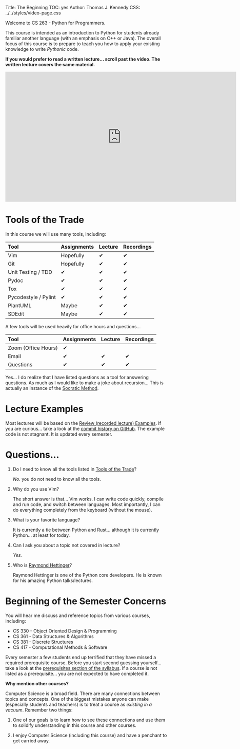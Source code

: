 Title: The Beginning
TOC: yes
Author: Thomas J. Kennedy
CSS: ../../styles/video-page.css


Welcome to CS 263 - Python for Programmers.


This course is intended as an introduction to Python for students already
familiar another language (with an emphasis on C++ or Java). The overall focus
of this course is to prepare to teach you how to apply your existing knowledge
to write *Pythonic* code.

**If you would prefer to read a written lecture... scroll past the video. The
written lecture covers the same material.**

<iframe class="video" id="kaltura_player"
    width="720" height="405"
    src="https://cdnapisec.kaltura.com/p/1509371/sp/150937100/embedIframeJs/uiconf_id/44141721/partner_id/1509371?iframeembed=true&amp;playerId=kaltura_player&amp;entry_id=1_1gleclp5&amp;flashvars[streamerType]=auto&amp;flashvars[localizationCode]=en&amp;flashvars[sideBarContainer.plugin]=true&amp;flashvars[sideBarContainer.position]=left&amp;flashvars[sideBarContainer.clickToClose]=true&amp;flashvars[chapters.plugin]=true&amp;flashvars[chapters.layout]=vertical&amp;flashvars[chapters.thumbnailRotator]=false&amp;flashvars[streamSelector.plugin]=true&amp;flashvars[EmbedPlayer.SpinnerTarget]=videoHolder&amp;flashvars[dualScreen.plugin]=true&amp;flashvars[hotspots.plugin]=1&amp;flashvars[Kaltura.addCrossoriginToIframe]=true&amp;&amp;wid=1_lx0u9lr2"
    allowfullscreen="true"
    webkitallowfullscreen="true"
    mozAllowFullScreen="true"
    allow="autoplay *; fullscreen *; encrypted-media *"
    sandbox="allow-downloads allow-forms allow-same-origin allow-scripts allow-top-navigation allow-pointer-lock allow-popups allow-modals allow-orientation-lock allow-popups-to-escape-sandbox allow-presentation allow-top-navigation-by-user-activation" 
    frameborder="0"
    title="CS 263 - Course Intro">
</iframe>


# Tools of the Trade

In this course we will use many tools, including:

| Tool                 | Assignments   | Lecture   | Recordings   |
| :---                 | :------------ | :-------- | :----------- |
| Vim                  | Hopefully     | &#10004;  | &#10004;     |
| Git                  | Hopefully     | &#10004;  | &#10004;     |
| Unit Testing / TDD   | &#10004;      | &#10004;  | &#10004;     |
| Pydoc                | &#10004;      | &#10004;  | &#10004;     |
| Tox                  | &#10004;      | &#10004;  | &#10004;     |
| Pycodestyle / Pylint | &#10004;      | &#10004;  | &#10004;     |
| PlantUML             | Maybe         | &#10004;  | &#10004;     |
| SDEdit               | Maybe         | &#10004;  | &#10004;     |

A few tools will be used heavily for office hours and questions...

| Tool                | Assignments   | Lecture   | Recordings   |
| :---                | :------------ | :-------- | :----------- |
| Zoom (Office Hours) | &#10004;      |           |              |
| Email               | &#10004;      | &#10004;  | &#10004;     |
| Questions           | &#10004;      | &#10004;  | &#10004;     |

Yes... I do realize that I have listed questions as a tool for answering
questions. As much as I would like to make a joke about recursion... This is
actually an instance of the [Socratic
Method](https://en.wikipedia.org/wiki/Socratic_method).


# Lecture Examples

Most lectures will be based on the [Review (recorded lecture)
Examples](@gitRepoURL@). If you are curious... take a look at the [commit
history on
GitHub](https://github.com/cstkennedy/cs263-examples/commits/main). The
example code is not stagnant. It is updated every semester.


# Questions...

1. Do I need to know all the tools listed in <a href="#tools-of-the-trade" target="_blank">Tools of the Trade</a>?

    *No.* you do not need to know all the tools.

2. Why do you use Vim?

    The short answer is that... Vim works. I can write code quickly, compile
    and run code, and switch between languages. Most importantly, I can do
    everything completely from the keyboard (without the mouse).

5. What is your favorite language?

    It is currently a tie between Python and Rust... although it is currently
    Python... at least for today.


7. Can I ask you about a topic not covered in lecture?

    *Yes.* 

8. Who is <a href="https://github.com/rhettinger" target="_blank">Raymond Hettinger</a>?

    Raymond Hettinger is one of the Python core developers. He is known for his
    amazing Python talks/lectures.


# Beginning of the Semester Concerns

You will hear me discuss and reference topics from various courses, including:

  - CS 330 - Object Oriented Design & Programming
  - CS 361 - Data Structures & Algorithms
  - CS 381 - Discrete Structures
  - CS 417 - Computational Methods & Software

Every semester a few students end up terrified that they have missed a required
prerequisite course. Before you start second guessing yourself... take a look
at the [prerequisites section of the syllabus](doc:syllabus#prerequisites). If
a course is not listed as a prerequisite... you are not expected to have
completed it.

**Why mention other courses?**

Computer Science is a broad field. There are many connections between topics
and concepts. One of the biggest mistakes anyone can make (especially students
and teachers) is to treat a course as *existing in a vacuum*. Remember two
things:

  1. One of our goals is to learn how to see these connections and use them to
     solidify understanding in this course and other courses.

  2. I enjoy Computer Science (including this course) and have a
     penchant to get carried away.

